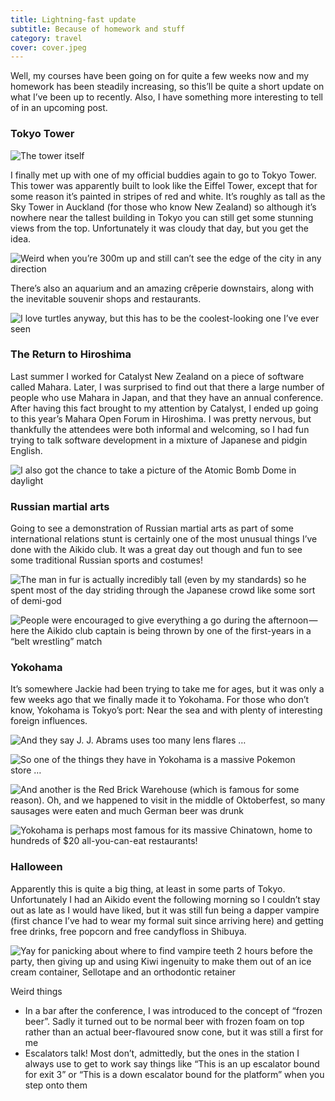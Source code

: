 ```yaml
---
title: Lightning-fast update
subtitle: Because of homework and stuff
category: travel
cover: cover.jpeg
---
```


Well, my courses have been going on for quite a few weeks now and my homework has been steadily
increasing, so this’ll be quite a short update on what I’ve been up to recently. Also, I have
something more interesting to tell of in an upcoming post. 

### Tokyo Tower

![The tower itself](1.jpeg)

I finally met up with one of my official buddies again to go to Tokyo Tower. This tower was
apparently built to look like the Eiffel Tower, except that for some reason it’s painted in stripes
of red and white. It’s roughly as tall as the Sky Tower in Auckland (for those who know New Zealand)
so although it’s nowhere near the tallest building in Tokyo you can still get some stunning views
from the top. Unfortunately it was cloudy that day, but you get the idea. 

![Weird when you’re 300m up and still can’t see the edge of the city in any direction](2.jpeg)

There’s also an aquarium and an amazing crêperie downstairs, along with the inevitable souvenir
shops and restaurants. 

![I love turtles anyway, but this has to be the coolest-looking one I’ve ever seen](3.jpeg)

### The Return to Hiroshima

Last summer I worked for Catalyst New Zealand on a piece of software called Mahara. Later, I was
surprised to find out that there a large number of people who use Mahara in Japan, and that they
have an annual conference. After having this fact brought to my attention by Catalyst, I ended up
going to this year’s Mahara Open Forum in Hiroshima. I was pretty nervous, but thankfully the
attendees were both informal and welcoming, so I had fun trying to talk software development in a
mixture of Japanese and pidgin English. 

![I also got the chance to take a picture of the Atomic Bomb Dome in daylight](4.jpeg)

### Russian martial arts

Going to see a demonstration of Russian martial arts as part of some international relations stunt
is certainly one of the most unusual things I’ve done with the Aikido club. It was a great day out
though and fun to see some traditional Russian sports and costumes! 

![The man in fur is actually incredibly tall (even by my standards) so he spent most of the day striding through the Japanese crowd like some sort of demi-god](5.jpeg)

![People were encouraged to give everything a go during the afternoon — here the Aikido club captain is being thrown by one of the first-years in a “belt wrestling” match](6.jpeg)

### Yokohama



It’s somewhere Jackie had been trying to take me for ages, but it was only a few weeks ago that we
finally made it to Yokohama. For those who don’t know, Yokohama is Tokyo’s port: Near the sea and
with plenty of interesting foreign influences. 

![And they say J. J. Abrams uses too many lens flares …](7.jpeg)

![So one of the things they have in Yokohama is a massive Pokemon store …](8.jpeg)

![And another is the Red Brick Warehouse (which is famous for some reason). Oh, and we happened to visit in the middle of Oktoberfest, so many sausages were eaten and much German beer was drunk](9.jpeg)

![Yokohama is perhaps most famous for its massive Chinatown, home to hundreds of $20 all-you-can-eat restaurants!](10.jpeg)

### Halloween



Apparently this is quite a big thing, at least in some parts of Tokyo. Unfortunately I had an Aikido
event the following morning so I couldn’t stay out as late as I would have liked, but it was still
fun being a dapper vampire (first chance I’ve had to wear my formal suit since arriving here) and
getting free drinks, free popcorn and free candyfloss in Shibuya. 

![Yay for panicking about where to find vampire teeth 2 hours before the party, then giving up and using Kiwi ingenuity to make them out of an ice cream container, Sellotape and an orthodontic retainer](11.jpeg)

Weird things 

- In a bar after the conference, I was introduced to the concept of “frozen beer”. Sadly it turned out
  to be normal beer with frozen foam on top rather than an actual beer-flavoured snow cone, but it
  was still a first for me 
- Escalators talk! Most don’t, admittedly, but the ones in the station I always use to get to work say
  things like “This is an up escalator bound for exit 3” or “This is a down escalator bound for the
  platform” when you step onto them 
